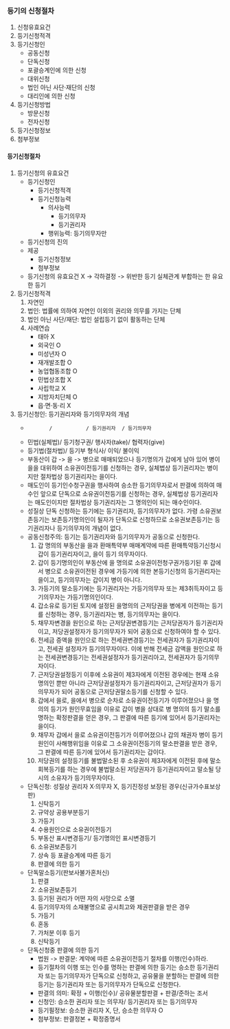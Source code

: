 ### 등기의 신청절차
1. 신청유효요건
2. 등기신청적격
3. 등기신청인
    - 공동신청
    - 단독신청
    - 포괄승계인에 의한 신청
    - 대위신청
    - 법인 아닌 사단·재단의 신청
    - 대리인에 의한 신청
4. 등기신청방법
    - 방문신청
    - 전자신청
5. 등기신청정보
6. 첨부정보
#### 등기신청절차
1. 등기신청의 유효요건
    - 등기신청인
        - 등기신청적격
        - 등기신청능력
            - 의사능력
                - 등기의무자
                - 등기권리자
            - 행위능력: 등기의무자만
    - 등기신청의 진의
    - 제공
        - 등기신청정보
        - 첨부정보
    - 등기신청의 유효요건 X -> 각하결정 -> 위반한 등기 실체관계 부합하는 한 유요한 등기
2. 등기신청적격
    1. 자연인
    2. 법인: 법률에 의하여 자연인 이외의 권리와 의무를 가지는 단체
    3. 법인 아닌 사단/재단: 법인 설립등기 없이 활동하는 단체
    4. 사례연습
        - 태아 X
        - 외국인 O
        - 미성년자 O
        - 재개발조합 O
        - 농업협동조합 O
        - 민법상조합 X
        - 사립학교 X
        - 지방자치단체 O
        - 읍·면·동·리 X
3. 등기신청인: 등기권리자와 등기의무자의 개념
    -            /           / 등기권리자  / 등기의무자
    - 민법(실체법)/ 등기청구권/ 행사자(take)/  협력자(give)
    - 등기법(절차법)/ 등기부 형식사/ 이익/ 불이익
    - 부동산이 갑 -> 을 -> 병으로 매매되었으나 등기명의가 갑에게 남아 있어 병이 을을 대위하여 소유권이전등기를 신청하는 경우, 실체법상 등기권리자는 병이지만 절차법상 등기권리자는 을이다.
    - 매도인이 등기인수청구권을 행사하여 승소한 등기의무자로서 판결에 의하여 매수인 앞으로 단독으로 소유권이전등기를 신청하는 경우, 실체법상 등기권리자는 매도인이지만 절차법상 등기권리자는 그 명의인이 되는 매수인이다.
    - 성질상 단독 신청하는 등기에는 등기권리자, 등기의무자가 없다. 가령 소유권보존등기는 보존등기명의인이 될자가 단독으로 신청하므로 소유권보존등기는 등기권리자나 등기의무자의 개념이 없다.
    - 공동신청주의: 등기는 등기권리자와 등기의무자가 공동으로 신청한다.
        1. 갑 명의의 부동산을 을과 환매특약부 매매계약에 따른 환매특약등기신청시 갑이 등기권리자이고, 을이 등기 의무자이다.
        2. 갑이 등기명의인이 부동산에 을 명의로 소유권이전청구권가등기된 후 갑에서 병으로 소유권이전된 경우에 가등기에 의한 본등기신청의 등기권리자는 을이고, 등기의무자는 갑이지 병이 아니다.
        3. 가등기의 말소등기에는 등기권리자는 가등기의무자 또는 제3취득자이고 등기의무자는 가등기명의인이다.
        4. 갑소유로 등기된 토지에 설정된 을명의의 근저당권을 병에게 이전하는 등기를 신청하는 경우, 등기권리자는 병, 등기의무자는 을이다.
        5. 채무자변경을 원인으로 하는 근저당권변경등기는 근저당권자가 등기권리자이고, 저당권설정자가 등기의무자가 되어 공동으로 신청하여야 할 수 있다.
        6. 전세금 증액을 원인으로 하는 전세권변경등기는 전세권자가 등기권리자이고, 전세권 설정자가 등기의무자이다. 이에 반해 전세금 감액을 원인으로 하는 전세권변경등기는 전세권설정자가 등기권리아고, 전세권자가 등기의무자이다.
        7. 근저당권설정등기 이후에 소유권이 제3자에게 이전된 경우에는 현재 소유명의인 뿐만 아니라 근저당권설정자가 등기권리자이고, 근저당권자가 등기의무자가 되어 공동으로 근저당권말소등기를 신청할 수 있다.
        8. 갑에서 을로, 을에서 병으로 순차로 소유권이전등기가 이루어졌으나 을 명의의 등기가 원인무효임을 이유로 갑이 병을 상대로 병 명의의 등기 말소를 명하는 확정판결을 얻은 경우, 그 판결에 따른 등기에 있어서 등기권리자는 을이다.
        9. 채무자 갑에서 을로 소유권이전등기가 이루어졌으나 갑의 채권자 병이 등기원인이 사해행위임을 이유로 그 소유권이전등기의 말소판결을 받은 경우, 그 판결에 따른 등기에 있어서 등기권리자는 갑이다.
        10. 저당권의 설정등기를 불법말소된 후 소유권이 제3자에게 이전된 후에 말소회복등기를 하는 경우에 불법말소된 저당권자가 등기권리자이고 말소될 당시의 소유자가 등기의무자이다.
    - 단독신청: 성질상 권리자 X·의무자 X, 등기진정성 보장된 경우(신규가수표보상판)
        1. 신탁등기
        2. 규약상 공용부분등기
        3. 가등기
        4. 수용원인으로 소유권이전등기
        5. 부동산 표시변경등기/ 등기명의인 표시변경등기
        6. 소유권보존등기
        7. 상속 등 포괄승계에 따른 등기
        8. 판결에 의한 등기
    - 단독말소등기(판보사불가혼처신)
        1. 판결
        2. 소유권보존등기
        3. 등기된 권리가 어떤 자의 사망으로 소멸
        4. 등기의무자의 소재불명으로 공시최고와 제권판결을 받은 경우
        5. 가등기
        6. 혼동
        7. 가처분 이후 등기
        8. 신탁등기
    - 단독신청중 판결에 의한 등기
        - 법원 -> 판결문: 계약에 따른 소유권이전등기 절차를 이행(인수)하라.
        - 등기절차의 이행 또는 인수를 명하는 판결에 의한 등기는 승소한 등기권리자 또는 등기의무자가 단독으로 신청하고, 공유물을 분할하는 판결에 의한 등기는 등기권리자 또는 등기의무자가 단독으로 신청한다.
        - 판결의 의미: 확정 + 이행(인수)/ 공유물분할판결 + 판결/준하는 조서
        - 신청인: 승소한 권리자 또는 의무자/ 등기권리자 또는 등기의무자
        - 등기필정보: 승소한 권리자 X, 단, 승소한 의무자 O
        - 첨부정보: 판결정본 + 확정증명서